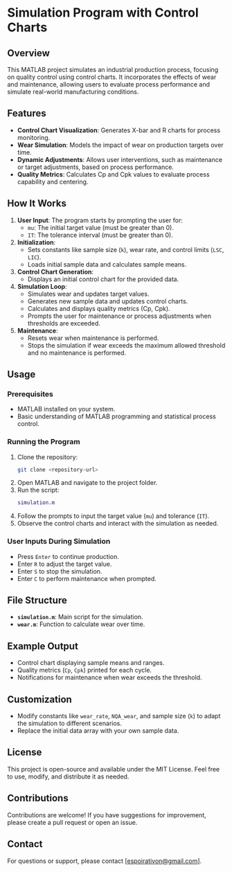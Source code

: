 # Simulation Program with Control Charts

## Overview
This MATLAB project simulates an industrial production process, focusing on quality control using control charts. It incorporates the effects of wear and maintenance, allowing users to evaluate process performance and simulate real-world manufacturing conditions.

## Features
- **Control Chart Visualization**: Generates X-bar and R charts for process monitoring.
- **Wear Simulation**: Models the impact of wear on production targets over time.
- **Dynamic Adjustments**: Allows user interventions, such as maintenance or target adjustments, based on process performance.
- **Quality Metrics**: Calculates Cp and Cpk values to evaluate process capability and centering.

## How It Works
1. **User Input**: The program starts by prompting the user for:
   - `mu`: The initial target value (must be greater than 0).
   - `IT`: The tolerance interval (must be greater than 0).
2. **Initialization**:
   - Sets constants like sample size (`k`), wear rate, and control limits (`LSC`, `LIC`).
   - Loads initial sample data and calculates sample means.
3. **Control Chart Generation**:
   - Displays an initial control chart for the provided data.
4. **Simulation Loop**:
   - Simulates wear and updates target values.
   - Generates new sample data and updates control charts.
   - Calculates and displays quality metrics (Cp, Cpk).
   - Prompts the user for maintenance or process adjustments when thresholds are exceeded.
5. **Maintenance**:
   - Resets wear when maintenance is performed.
   - Stops the simulation if wear exceeds the maximum allowed threshold and no maintenance is performed.

## Usage
### Prerequisites
- MATLAB installed on your system.
- Basic understanding of MATLAB programming and statistical process control.

### Running the Program
1. Clone the repository:
   ```bash
   git clone <repository-url>
   ```
2. Open MATLAB and navigate to the project folder.
3. Run the script:
   ```matlab
   simulation.m
   ```
4. Follow the prompts to input the target value (`mu`) and tolerance (`IT`).
5. Observe the control charts and interact with the simulation as needed.

### User Inputs During Simulation
- Press `Enter` to continue production.
- Enter `R` to adjust the target value.
- Enter `S` to stop the simulation.
- Enter `C` to perform maintenance when prompted.

## File Structure
- **`simulation.m`**: Main script for the simulation.
- **`wear.m`**: Function to calculate wear over time.

## Example Output
- Control chart displaying sample means and ranges.
- Quality metrics (`Cp`, `Cpk`) printed for each cycle.
- Notifications for maintenance when wear exceeds the threshold.

## Customization
- Modify constants like `wear_rate`, `NQA_wear`, and sample size (`k`) to adapt the simulation to different scenarios.
- Replace the initial data array with your own sample data.

## License
This project is open-source and available under the MIT License. Feel free to use, modify, and distribute it as needed.

## Contributions
Contributions are welcome! If you have suggestions for improvement, please create a pull request or open an issue.

## Contact
For questions or support, please contact [espoirativon@gmail.com].
